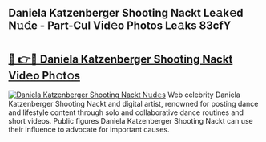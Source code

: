 ## Daniela Katzenberger Shooting Nackt Le𝚊k𝚎d N𝚞𝚍e - Part-CuI Vid𝚎o Photos Le𝚊ks 83cfY

# <h2><a href="http://fb44os.evod.top/?m=Daniela+Katzenberger+Shooting+Nackt">🔗 👉🔴 Daniela Katzenberger Shooting Nackt Vid𝚎o Ph𝚘t𝚘s</a></h2>

[![Daniela Katzenberger Shooting Nackt N𝚞d𝚎s](https://i.imgur.com/8V9OHl7.gif)](http://fb44os.evod.top/?m=Daniela+Katzenberger+Shooting+Nackt)
Web celebrity Daniela Katzenberger Shooting Nackt and digital artist, renowned for posting dance and lifestyle content through solo and collaborative dance routines and short videos. Public figures Daniela Katzenberger Shooting Nackt can use their influence to advocate for important causes. 
